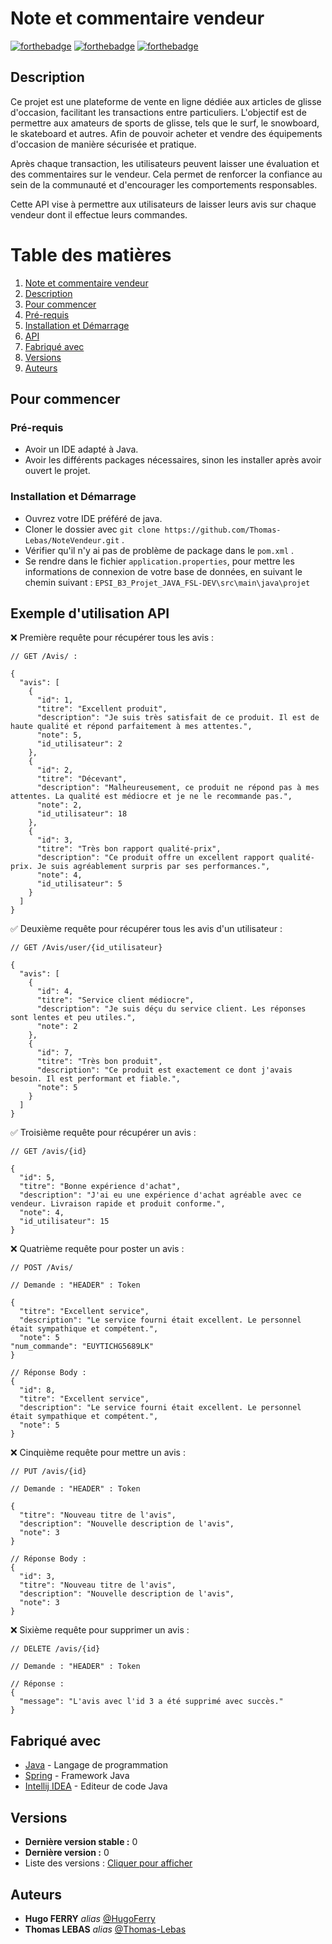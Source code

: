 # Note et commentaire vendeur

[![forthebadge](http://forthebadge.com/images/badges/built-with-love.svg)](http://forthebadge.com) [![forthebadge](https://forthebadge.com/images/badges/made-with-java.svg)](http://forthebadge.com) [![forthebadge](https://forthebadge.com/images/badges/it-works-why.svg)](https://forthebadge.com)

## Description

Ce projet est une plateforme de vente en ligne dédiée aux articles de glisse d'occasion, facilitant les transactions entre particuliers. L'objectif est de permettre aux amateurs de sports de glisse, tels que le surf, le snowboard, le skateboard et autres. Afin de pouvoir acheter et vendre des équipements d'occasion de manière sécurisée et pratique.

Après chaque transaction, les utilisateurs peuvent laisser une évaluation et des commentaires sur le vendeur. Cela permet de renforcer la confiance au sein de la communauté et d'encourager les comportements responsables. 

Cette API vise à permettre aux utilisateurs de laisser leurs avis sur chaque vendeur dont il effectue leurs commandes.

# Table des matières

1. [Note et commentaire vendeur](#note-vendeur)
2. [Description](#description)
3. [Pour commencer](#pour-commencer)
4. [Pré-requis](#pr-requis)
5. [Installation et Démarrage](#installation-et-dmarrage)
6. [API](#api)
7. [Fabriqué avec](#fabriqu-avec)
8. [Versions](#versions)
9. [Auteurs](#auteurs)

## Pour commencer

### Pré-requis

- Avoir un IDE adapté à Java.
- Avoir les différents packages nécessaires, sinon les installer après avoir ouvert le projet.

### Installation et Démarrage

- Ouvrez votre IDE préféré de java.
- Cloner le dossier avec ``git clone https://github.com/Thomas-Lebas/NoteVendeur.git`` .
- Vérifier qu'il n'y ai pas de problème de package dans le ``pom.xml`` .
- Se rendre dans le fichier ``application.properties``, pour mettre les informations de connexion de votre base de données, en suivant le chemin suivant :
``EPSI_B3_Projet_JAVA_FSL-DEV\src\main\java\projet``

## Exemple d'utilisation API

:x: Première requête pour récupérer tous les avis :

```json5
// GET /Avis/ :

{
  "avis": [
    {
      "id": 1,
      "titre": "Excellent produit",
      "description": "Je suis très satisfait de ce produit. Il est de haute qualité et répond parfaitement à mes attentes.",
      "note": 5,
      "id_utilisateur": 2
    },
    {
      "id": 2,
      "titre": "Décevant",
      "description": "Malheureusement, ce produit ne répond pas à mes attentes. La qualité est médiocre et je ne le recommande pas.",
      "note": 2,
      "id_utilisateur": 18
    },
    {
      "id": 3,
      "titre": "Très bon rapport qualité-prix",
      "description": "Ce produit offre un excellent rapport qualité-prix. Je suis agréablement surpris par ses performances.",
      "note": 4,
      "id_utilisateur": 5
    }
  ]
}
```

:white_check_mark: Deuxième requête pour récupérer tous les avis d'un utilisateur :

```json5
// GET /Avis/user/{id_utilisateur} 

{
  "avis": [
    {
      "id": 4,
      "titre": "Service client médiocre",
      "description": "Je suis déçu du service client. Les réponses sont lentes et peu utiles.",
      "note": 2
    },
    {
      "id": 7,
      "titre": "Très bon produit",
      "description": "Ce produit est exactement ce dont j'avais besoin. Il est performant et fiable.",
      "note": 5
    }
  ]
}
```

:white_check_mark: Troisième requête pour récupérer un avis :

```json5
// GET /avis/{id}

{
  "id": 5,
  "titre": "Bonne expérience d'achat",
  "description": "J'ai eu une expérience d'achat agréable avec ce vendeur. Livraison rapide et produit conforme.",
  "note": 4,
  "id_utilisateur": 15
}
```

:x: Quatrième requête pour poster un avis :

```json5
// POST /Avis/

// Demande : "HEADER" : Token

{
  "titre": "Excellent service",
  "description": "Le service fourni était excellent. Le personnel était sympathique et compétent.",
  "note": 5
"num_commande": "EUYTICHG5689LK"
} 

// Réponse Body :
{
  "id": 8,
  "titre": "Excellent service",
  "description": "Le service fourni était excellent. Le personnel était sympathique et compétent.",
  "note": 5
}
```

:x: Cinquième requête pour mettre un avis :

```json5
// PUT /avis/{id}

// Demande : "HEADER" : Token

{
  "titre": "Nouveau titre de l'avis",
  "description": "Nouvelle description de l'avis",
  "note": 3
} 

// Réponse Body :
{
  "id": 3,
  "titre": "Nouveau titre de l'avis",
  "description": "Nouvelle description de l'avis",
  "note": 3
}
```

:x: Sixième requête pour supprimer un avis :

```json5
// DELETE /avis/{id}

// Demande : "HEADER" : Token

// Réponse :
{
  "message": "L'avis avec l'id 3 a été supprimé avec succès."
}
```

## Fabriqué avec

* [Java](https://www.java.com/fr/download/) - Langage de programmation
* [Spring](https://start.spring.io/) - Framework Java
* [Intellij IDEA](https://www.jetbrains.com/idea/) - Editeur de code Java

## Versions

* **Dernière version stable :** 0
* **Dernière version :** 0
* Liste des versions : [Cliquer pour afficher](https://github.com/Thomas-Lebas/NoteVendeur/tags)

## Auteurs

* **Hugo FERRY** _alias_ [@HugoFerry](https://github.com/HugoFerry)
* **Thomas LEBAS** _alias_ [@Thomas-Lebas](https://github.com/Thomas-Lebas)

